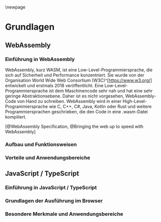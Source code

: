 \newpage
# Grundlagen

## WebAssembly

### Einführung in WebAssembly
WebAssembly, kurz WASM, ist eine Low-Level-Programmiersprache, die sich auf Sicherheit und Performance konzentriert. Sie wurde von der Organisation World Wide Web Consortium (W3C)^[https://www.w3.org/] entwickelt und erstmals 2018 veröffentlicht. Eine Low-Level-Programmiersprache ist dem Maschinencode sehr nah und hat eine sehr geringe Abstraktionsebene. Daher ist es nicht vorgesehen, WebAssembly-Code von Hand zu schreiben. WebAssembly wird in einer High-Level-Programmiersprache wie C, C++, C#, Java, Kotlin oder Rust und weitere Programmiersprachen geschrieben, die den Code in eine .wasm-Datei kompiliert.

[@WebAssembly Specification, @Bringing the web up to speed with WebAssembly]
### Aufbau und Funktionsweisen

### Vorteile und Anwendungsbereiche

## JavaScript / TypeScript

### Einführung in JavaScript / TypeScript

### Grundlagen der Ausführung im Browser

### Besondere Merkmale und Anwendungsbereiche
